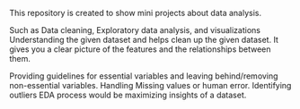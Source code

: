 This repository is created to show mini projects about data analysis.

Such as Data cleaning, Exploratory data analysis, and visualizations
Understanding the given dataset and helps clean up the given dataset. It gives you a clear picture of the features and the relationships between them.

Providing guidelines for essential variables and leaving behind/removing non-essential variables.
Handling Missing values or human error.
Identifying outliers
EDA process would be maximizing insights of a dataset.
